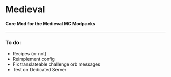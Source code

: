 # Medieval
#### Core Mod for the Medieval MC Modpacks
____ 
### To do:

- Recipes (or not)
- Reimplement config
- Fix translateable challenge orb messages
- Test on Dedicated Server